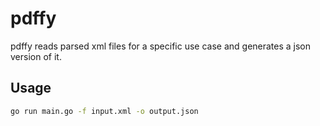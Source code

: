 # pdffy

pdffy reads parsed xml files for a specific use case and
generates a json version of it.

## Usage

```sh
go run main.go -f input.xml -o output.json
```
